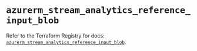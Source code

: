 # `azurerm_stream_analytics_reference_input_blob`

Refer to the Terraform Registry for docs: [`azurerm_stream_analytics_reference_input_blob`](https://registry.terraform.io/providers/hashicorp/azurerm/3.106.1/docs/resources/stream_analytics_reference_input_blob).
